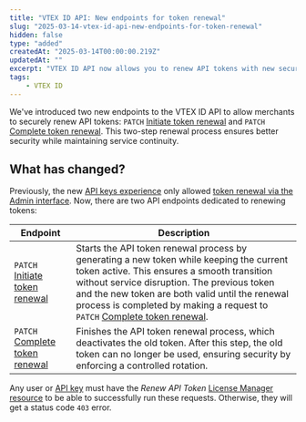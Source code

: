 ```yaml
---
title: "VTEX ID API: New endpoints for token renewal"
slug: "2025-03-14-vtex-id-api-new-endpoints-for-token-renewal"
hidden: false
type: "added"
createdAt: "2025-03-14T00:00:00.219Z"
updatedAt: ""
excerpt: "VTEX ID API now allows you to renew API tokens with new secure endpoints."
tags:
    - VTEX ID
---
```


We've introduced two new endpoints to the VTEX ID API to allow merchants to securely renew API tokens: `PATCH` [Initiate token renewal](https://developers.vtex.com/docs/api-reference/vtex-id-api#patch-/api/vtexid/apikey/-apiKey-/apitoken/renew) and `PATCH` [Complete token renewal](https://developers.vtex.com/docs/api-reference/vtex-id-api#patch-/api/vtexid/apikey/-apiKey-/apitoken/finish-renewal). This two-step renewal process ensures better security while maintaining service continuity.

## What has changed?

Previously, the new [API keys experience](https://help.vtex.com/en/tutorial/api-keys--4bFEmcHXgpNksoePchZyy6) only allowed [token renewal via the Admin interface](https://help.vtex.com/en/tutorial/renewing-api-tokens--7r4AzptYjXErGHadg9LnJ3). Now, there are two API endpoints dedicated to renewing tokens:

| Endpoint | Description |
| - | - |
| `PATCH` [Initiate token renewal](https://developers.vtex.com/docs/api-reference/vtex-id-api#patch-/api/vtexid/apikey/-apiKey-/apitoken/renew) | Starts the API token renewal process by generating a new token while keeping the current token active. This ensures a smooth transition without service disruption. The previous token and the new token are both valid until the renewal process is completed by making a request to `PATCH` [Complete token renewal](https://developers.vtex.com/docs/api-reference/vtex-id-api#patch-/api/vtexid/apikey/-apiKey-/apitoken/finish-renewal). |
| `PATCH` [Complete token renewal](https://developers.vtex.com/docs/api-reference/vtex-id-api#patch-/api/vtexid/apikey/-apiKey-/apitoken/finish-renewal) | Finishes the API token renewal process, which deactivates the old token. After this step, the old token can no longer be used, ensuring security by enforcing a controlled rotation. |

Any user or [API key](https://developers.vtex.com/docs/guides/authentication-overview#api-keys) must have the *Renew API Token* [License Manager resource](https://help.vtex.com/en/tutorial/license-manager-resources--3q6ztrC8YynQf6rdc6euk3) to be able to successfully run these requests. Otherwise, they will get a status code `403` error.
